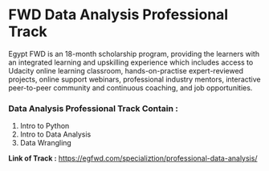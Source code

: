 # FWD Data Analysis Professional Track
Egypt FWD is an 18-month scholarship program, providing the learners with an integrated learning and upskilling experience which includes access to Udacity online learning classroom, hands-on-practise expert-reviewed projects, online support webinars, professional industry mentors, interactive peer-to-peer community and continuous coaching, and job opportunities.
### Data Analysis Professional Track  Contain :
  1. Intro to Python
  2. Intro to Data Analysis
  3. Data Wrangling

**Link of Track :** https://egfwd.com/specializtion/professional-data-analysis/
